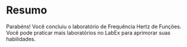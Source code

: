 # Resumo

Parabéns! Você concluiu o laboratório de Frequência Hertz de Funções. Você pode praticar mais laboratórios no LabEx para aprimorar suas habilidades.
